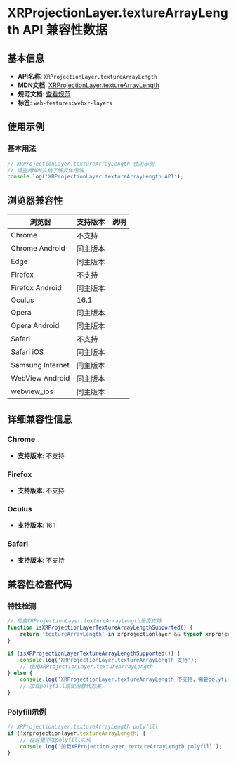 # XRProjectionLayer.textureArrayLength API 兼容性数据

## 基本信息

- **API名称**: `XRProjectionLayer.textureArrayLength`
- **MDN文档**: [XRProjectionLayer.textureArrayLength](https://developer.mozilla.org/docs/Web/API/XRProjectionLayer/textureArrayLength)
- **规范文档**: [查看规范](https://immersive-web.github.io/layers/#dom-xrprojectionlayer-texturearraylength)
- **标签**: `web-features:webxr-layers`

## 使用示例

### 基本用法

```javascript
// XRProjectionLayer.textureArrayLength 使用示例
// 请查阅MDN文档了解具体用法
console.log('XRProjectionLayer.textureArrayLength API');
```

## 浏览器兼容性

| 浏览器 | 支持版本 | 说明 |
|--------|----------|------|
| Chrome | 不支持 |  |
| Chrome Android | 同主版本 |  |
| Edge | 同主版本 |  |
| Firefox | 不支持 |  |
| Firefox Android | 同主版本 |  |
| Oculus | 16.1 |  |
| Opera | 同主版本 |  |
| Opera Android | 同主版本 |  |
| Safari | 不支持 |  |
| Safari iOS | 同主版本 |  |
| Samsung Internet | 同主版本 |  |
| WebView Android | 同主版本 |  |
| webview_ios | 同主版本 |  |

## 详细兼容性信息

### Chrome

- **支持版本**: 不支持

### Firefox

- **支持版本**: 不支持

### Oculus

- **支持版本**: 16.1

### Safari

- **支持版本**: 不支持

## 兼容性检查代码

### 特性检测

```javascript
// 检查XRProjectionLayer.textureArrayLength是否支持
function isXRProjectionLayerTextureArrayLengthSupported() {
    return 'textureArrayLength' in xrprojectionlayer && typeof xrprojectionlayer.textureArrayLength === 'function';
}

if (isXRProjectionLayerTextureArrayLengthSupported()) {
    console.log('XRProjectionLayer.textureArrayLength 支持');
    // 使用XRProjectionLayer.textureArrayLength
} else {
    console.log('XRProjectionLayer.textureArrayLength 不支持，需要polyfill');
    // 加载polyfill或使用替代方案
}
```

### Polyfill示例

```javascript
// XRProjectionLayer.textureArrayLength polyfill
if (!xrprojectionlayer.textureArrayLength) {
    // 在这里添加polyfill实现
    console.log('加载XRProjectionLayer.textureArrayLength polyfill');
}
```

